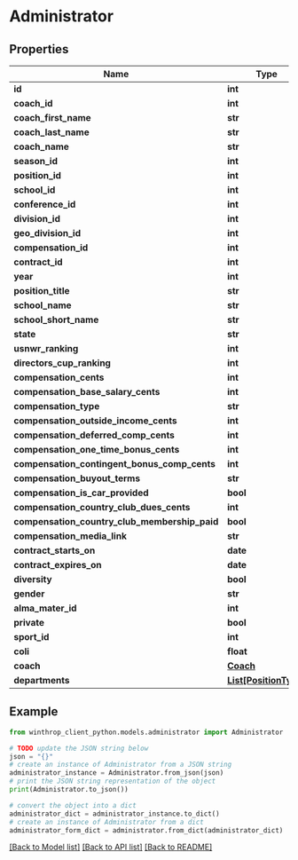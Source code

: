 # Administrator


## Properties

Name | Type | Description | Notes
------------ | ------------- | ------------- | -------------
**id** | **int** |  | [optional] 
**coach_id** | **int** |  | [optional] 
**coach_first_name** | **str** |  | [optional] 
**coach_last_name** | **str** |  | [optional] 
**coach_name** | **str** |  | [optional] 
**season_id** | **int** |  | [optional] 
**position_id** | **int** |  | [optional] 
**school_id** | **int** |  | [optional] 
**conference_id** | **int** |  | [optional] 
**division_id** | **int** |  | [optional] 
**geo_division_id** | **int** |  | [optional] 
**compensation_id** | **int** |  | [optional] 
**contract_id** | **int** |  | [optional] 
**year** | **int** |  | [optional] 
**position_title** | **str** |  | [optional] 
**school_name** | **str** |  | [optional] 
**school_short_name** | **str** |  | [optional] 
**state** | **str** |  | [optional] 
**usnwr_ranking** | **int** |  | [optional] 
**directors_cup_ranking** | **int** |  | [optional] 
**compensation_cents** | **int** |  | [optional] 
**compensation_base_salary_cents** | **int** |  | [optional] 
**compensation_type** | **str** |  | [optional] 
**compensation_outside_income_cents** | **int** |  | [optional] 
**compensation_deferred_comp_cents** | **int** |  | [optional] 
**compensation_one_time_bonus_cents** | **int** |  | [optional] 
**compensation_contingent_bonus_comp_cents** | **int** |  | [optional] 
**compensation_buyout_terms** | **str** |  | [optional] 
**compensation_is_car_provided** | **bool** |  | [optional] 
**compensation_country_club_dues_cents** | **int** |  | [optional] 
**compensation_country_club_membership_paid** | **bool** |  | [optional] 
**compensation_media_link** | **str** |  | [optional] 
**contract_starts_on** | **date** |  | [optional] 
**contract_expires_on** | **date** |  | [optional] 
**diversity** | **bool** |  | [optional] 
**gender** | **str** |  | [optional] 
**alma_mater_id** | **int** |  | [optional] 
**private** | **bool** |  | [optional] 
**sport_id** | **int** |  | [optional] 
**coli** | **float** |  | [optional] 
**coach** | [**Coach**](Coach.md) |  | [optional] 
**departments** | [**List[PositionType]**](PositionType.md) |  | [optional] 

## Example

```python
from winthrop_client_python.models.administrator import Administrator

# TODO update the JSON string below
json = "{}"
# create an instance of Administrator from a JSON string
administrator_instance = Administrator.from_json(json)
# print the JSON string representation of the object
print(Administrator.to_json())

# convert the object into a dict
administrator_dict = administrator_instance.to_dict()
# create an instance of Administrator from a dict
administrator_form_dict = administrator.from_dict(administrator_dict)
```
[[Back to Model list]](../README.md#documentation-for-models) [[Back to API list]](../README.md#documentation-for-api-endpoints) [[Back to README]](../README.md)


